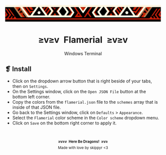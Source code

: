 <p align="center">
    <img alt="" src="../../assets/ornament.png" width=1020 />
</p>
<h1 align="center">≥v≥v&ensp;Flamerial&ensp;≥v≥v</h1>
<p align="center">Windows Terminal</p>

## ❡ Install

- Click on the dropdown arrow button that is right beside of your tabs, then on `Settings`.
- On the Settings window, click on the `Open JSON File` button at the bottom left corner.
- Copy the colors from the `flamerial.json` file to the `schemes` array that is inside of that JSON file.
- Go back to the Settings window, click on `Defaults` > `Appearance`.
- Select the `Flamerial` color scheme in the `Color scheme` dropdown menu.
- Click on `Save` on the bottom right corner to apply it.

&ensp;
<p align="center"><sup><strong>≥v≥v&ensp;Here Be Dragons!&ensp;≥v≥</strong><br />Made with love by skippyr <3</sup></p>
